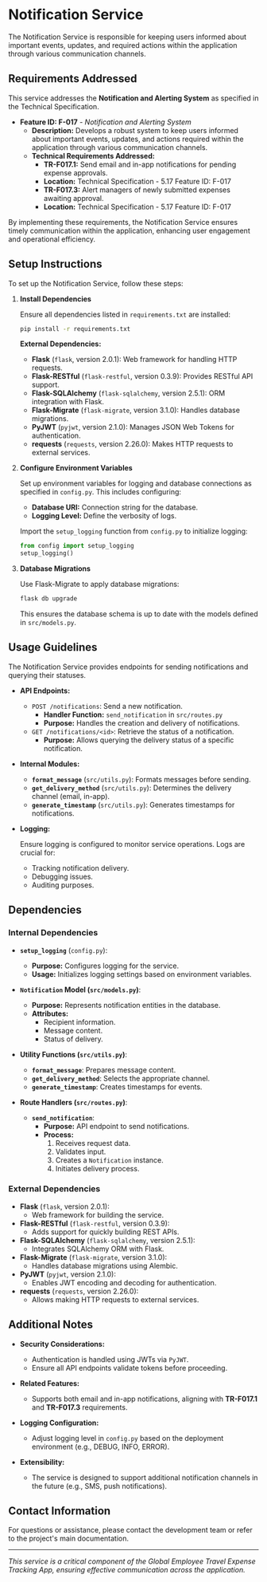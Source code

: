 # Notification Service

The Notification Service is responsible for keeping users informed about important events, updates, and required actions within the application through various communication channels.

## Requirements Addressed

This service addresses the **Notification and Alerting System** as specified in the Technical Specification.

- **Feature ID: F-017** - *Notification and Alerting System*
  - **Description:** Develops a robust system to keep users informed about important events, updates, and actions required within the application through various communication channels.
  - **Technical Requirements Addressed:**
    - **TR-F017.1:** Send email and in-app notifications for pending expense approvals.
    - **Location:** Technical Specification - 5.17 Feature ID: F-017
    - **TR-F017.3:** Alert managers of newly submitted expenses awaiting approval.
    - **Location:** Technical Specification - 5.17 Feature ID: F-017

By implementing these requirements, the Notification Service ensures timely communication within the application, enhancing user engagement and operational efficiency.

## Setup Instructions

To set up the Notification Service, follow these steps:

1. **Install Dependencies**

   Ensure all dependencies listed in `requirements.txt` are installed:

   ```bash
   pip install -r requirements.txt
   ```

   **External Dependencies:**

   - **Flask** (`flask`, version 2.0.1): Web framework for handling HTTP requests.
   - **Flask-RESTful** (`flask-restful`, version 0.3.9): Provides RESTful API support.
   - **Flask-SQLAlchemy** (`flask-sqlalchemy`, version 2.5.1): ORM integration with Flask.
   - **Flask-Migrate** (`flask-migrate`, version 3.1.0): Handles database migrations.
   - **PyJWT** (`pyjwt`, version 2.1.0): Manages JSON Web Tokens for authentication.
   - **requests** (`requests`, version 2.26.0): Makes HTTP requests to external services.

2. **Configure Environment Variables**

   Set up environment variables for logging and database connections as specified in `config.py`. This includes configuring:

   - **Database URI:** Connection string for the database.
   - **Logging Level:** Define the verbosity of logs.

   Import the `setup_logging` function from `config.py` to initialize logging:

   ```python
   from config import setup_logging
   setup_logging()
   ```

3. **Database Migrations**

   Use Flask-Migrate to apply database migrations:

   ```bash
   flask db upgrade
   ```

   This ensures the database schema is up to date with the models defined in `src/models.py`.

## Usage Guidelines

The Notification Service provides endpoints for sending notifications and querying their statuses.

- **API Endpoints:**

  - `POST /notifications`: Send a new notification.
    - **Handler Function:** `send_notification` in `src/routes.py`
    - **Purpose:** Handles the creation and delivery of notifications.
  - `GET /notifications/<id>`: Retrieve the status of a notification.
    - **Purpose:** Allows querying the delivery status of a specific notification.

- **Internal Modules:**

  - **`format_message`** (`src/utils.py`): Formats messages before sending.
  - **`get_delivery_method`** (`src/utils.py`): Determines the delivery channel (email, in-app).
  - **`generate_timestamp`** (`src/utils.py`): Generates timestamps for notifications.

- **Logging:**

  Ensure logging is configured to monitor service operations. Logs are crucial for:

  - Tracking notification delivery.
  - Debugging issues.
  - Auditing purposes.

## Dependencies

### Internal Dependencies

- **`setup_logging`** (`config.py`):
  - **Purpose:** Configures logging for the service.
  - **Usage:** Initializes logging settings based on environment variables.

- **`Notification` Model (`src/models.py`)**:
  - **Purpose:** Represents notification entities in the database.
  - **Attributes:**
    - Recipient information.
    - Message content.
    - Status of delivery.

- **Utility Functions (`src/utils.py`)**:
  - **`format_message`**: Prepares message content.
  - **`get_delivery_method`**: Selects the appropriate channel.
  - **`generate_timestamp`**: Creates timestamps for events.

- **Route Handlers (`src/routes.py`)**:
  - **`send_notification`**:
    - **Purpose:** API endpoint to send notifications.
    - **Process:**
      1. Receives request data.
      2. Validates input.
      3. Creates a `Notification` instance.
      4. Initiates delivery process.

### External Dependencies

- **Flask** (`flask`, version 2.0.1):
  - Web framework for building the service.
- **Flask-RESTful** (`flask-restful`, version 0.3.9):
  - Adds support for quickly building REST APIs.
- **Flask-SQLAlchemy** (`flask-sqlalchemy`, version 2.5.1):
  - Integrates SQLAlchemy ORM with Flask.
- **Flask-Migrate** (`flask-migrate`, version 3.1.0):
  - Handles database migrations using Alembic.
- **PyJWT** (`pyjwt`, version 2.1.0):
  - Enables JWT encoding and decoding for authentication.
- **requests** (`requests`, version 2.26.0):
  - Allows making HTTP requests to external services.

## Additional Notes

- **Security Considerations:**
  - Authentication is handled using JWTs via `PyJWT`.
  - Ensure all API endpoints validate tokens before proceeding.

- **Related Features:**
  - Supports both email and in-app notifications, aligning with **TR-F017.1** and **TR-F017.3** requirements.

- **Logging Configuration:**
  - Adjust logging level in `config.py` based on the deployment environment (e.g., DEBUG, INFO, ERROR).

- **Extensibility:**
  - The service is designed to support additional notification channels in the future (e.g., SMS, push notifications).

## Contact Information

For questions or assistance, please contact the development team or refer to the project's main documentation.

---

*This service is a critical component of the Global Employee Travel Expense Tracking App, ensuring effective communication across the application.*